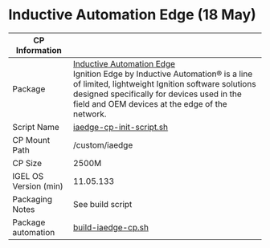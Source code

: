 # Inductive Automation Edge (18 May)

|  CP Information |            |
|-----------------|------------|
| Package | [Inductive Automation Edge](https://inductiveautomation.com/ignition/edge) <br /> Ignition Edge by Inductive Automation® is a line of limited, lightweight Ignition software solutions designed specifically for devices used in the field and OEM devices at the edge of the network. |
| Script Name | [iaedge-cp-init-script.sh](iaedge-cp-init-script.sh) |
| CP Mount Path | /custom/iaedge |
| CP Size | 2500M |
| IGEL OS Version (min) | 11.05.133 |
| Packaging Notes | See build script |
| Package automation | [build-iaedge-cp.sh](build/build-iaedge-cp.sh) |
